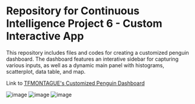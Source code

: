 # Repository for Continuous Intelligence Project 6  - Custom Interactive App
This repository includes files and codes for creating a customized penguin dashboard. The dashboard features an interative sidebar for capturing various inputs, as well as a dynamic main panel with histograms, scatterplot, data table, and map. 

Link to [TFMONTAGUE's Customized Penguin Dashboard](https://shinylive.io/py/app/#h=0&code=NobwRAdghgtgpmAXGKEAuUBOaCWBjKAfQEZiAGAOgHM4B7CgKwGdaIwAaMPVtOdJMCAA6EAASihYACq1MNTEz6TEo4WAA2UXGgCuAEzjLRAWgBsAFgoB2C+wkbWVHLoNGzlsgFYAvuxHjJACEcJm5DJFVJTW19cJV3CgAmOyjHZ1i3UwBmCjJff3sAEUw4WCM1aPTXCISADiyslIcIJxc4kwsKLO8RHrZfcGh4ASgAB1GKUYBPDi4ePjQBAGJjVbX1jc2t7Z3dvb2RJdEcGFHZNCZRAAotUTQACzg72lGASkP9z6-vn62RE7O2FEo3UtDQ6imFDgAA9RiUmJcoJdRtCRAAzTC0GCiJj3HAQSEwuFwBHHU7nY4QUY6NB2HQ4dGY7G4-FTADuOD0NAuZMBaFEJQgBkwhBBYIhdkFwsIHK5cDQjKxOLxBKYbK0eHuvIpDzg8EV2NGUHU8Ewoz4VHpEEuAIpoKgelFFqtTH+5KBRpNcDNzvxrogtqBiigACNZGIkTjrQblaztUCSlA8LgAG5wSV8YUxtFQfCsG3u-l5iCEJgpqhuvmiZisSsUo0PdQ4EMxnDTdSlNEdouF0QAWTGdgHmAA1t6RB9flPpzPVodRAY0finlABaVkzg06ICOo8M9REv1LxMHdHsDjabgb7rQutEj5ZPZ0-nzsROaWi7CHo0aIALznr0fQ-P0KHtR130tP0rneCARAAAUTDc0woHc8BERcDxwI9vTgR09DvaDEAKcRFA7ZNcNLc08BwEk-0pak0AoUi4HIx0mComimEIJsmDQaDiJxOAyN4R0Qk0IVLn-fEGKYoSWJEwgxNQR0eL4mDxHEGAkS4w9jzo6SaQoLSEUIXTvX4sQNLMko8J-f8IM-b9gAEjTrgcv0vzRYAAHJ2JYzjvIAXQoEJ8SuZjWMo-ySVeV5RAAMhcjSrnc61PJ8pShSCkKmDCiKFMyvQmFihKkvEFLry4pzvLDPQpkIYyuKoILRAAHn-RrTKw491I0wLXIEkpdEwMRrIo78J1giAVhfWa5uMecpDPWg00wY11HPGhRBeXB80feaDunecADlYCeXVNsMCB6UmKAaEIHamCubQO1-SQpAAMT7AB5Y6pAAQQAcQAVQAUV80QAGEdF4rEcAAL1w0QAAVr1EQokXuMMsD0SQ7EPTQQ1eqRMB0OAYPnf69D0URV24UET11eB9wu-DcWxzBcfQR54AoABHHQsDQeGLMmmbDoln5KZxTk4BDLB9slpXdhEDkHlEG7coMeXMCuF4+DesB9dgsBXhUCRLPEG6AAkpD7AAZK5vNa+4shxNApleyQ0R4YxcsRlR4D0HAdBgABuSQAD4MfZ2gcah1gl0tNbdrEb7RlTphWoAeldyPvN68Q1a1G6k24TmcFYQiytEYuNZwCgy9kYPWFFVAhKuSR-rQNBMGbGkngAZTkjda1NojLdcqeboMtBSxH3BEc7sB8oorRe-73g8fsYfhNpiMe77kMB6IjgLani-L6v5ywBDLD1G4i0HgamBt8kO-1AfgwM-uF+37ALsbZzQig7C0Z+MBX5n3frQOqDVtKEArGAQKhcp511LngcuLcSxGggB3SQ1sQhoFoFQNa2Jgg3khonHAyctCVxNmbGurkZ5UhpIQa6pp8DLzFOCeqd8SzcB0Ogf+RxaA-gIbDEhsBRDkKYKfOwKZjRk1-IkMgdgYD4l-MQNRUBoSaLIGQFBrk0ENybhXVuOC8FgGHqGcM0i-SiEHk2LM49GEaWYQxUsTjzKSGDGGEahA+GEAEUIqBYARE-msX4sQMi5GiHURATR2jdGeFUaIBR6glHkEMRpYxjcMHNzoW3XB6hl6Dw4rRD63VxwuMnlfdxrDNQsRHGGaECDMQ6FGMvVebFylcVUv-Sp2ETwhimA43psTXFXymVPTUtB8Akl-DfKmQkaL-0BgsWgtB-6QxVLxNaoxJCBRSLU6ZpyL7dMWV3AwTZwhHMpE2XBv4SZk2yUXZwJcTH5LMdg9uJTJAAEkmDiRpoM48kgGEnIvvUuejS8DNNoK0khtAOldIXhRQq3FCEDKqcM0ZgLgUTMhWc4lsz5lMEudIWQ8hFAmyaMEUItBwhNGKKUSBdzJnEqvhcm+Mg5Dehpf-elYR-4srKEguw+IHlwCeaTcmNdcmmKwUUyxA5SSguqRCs50LPGy11pITq1l-6qsuFcKg7wz4qP0XYUw+jUk2v0SggSN17i6wppPBCmZvQUHpAJDC3TFIQB9okauRL-XryPgPfSLDGJhsPpvOAFkr7cIhAE-EQTkXoCjTJZNvC03BLUjXXx4ZU38IzfyKS0bZI2P8YE-NibL7+r8tRWiFaZKNt6Zi3i9bzlop6dFLiey6L-0YHMiA4Ve1RWbcVQtE7CpZsMv6jFqlu1T0XUC5SpZe5DtCSOvKs711CleXE+B1l52MQNTildNd8Q+0IPcNAMANr-jRJIV9YAa6tWDimd2ntpXe19v7OAKhyBkAAKRh1EFK4wjxqH3uAxHMAkcOUu1MD+r2YAtJyHxMYMMPcsQqDIAhyOu95JI0oYG6hOgU50MQDne4pgkNEtcq1UYaG-0YawE4CAxgiGjHg8erD3HcNEJgPBqOrU9mOGI722mcbj68Fo9nSTLRI6qFjRveTcBvA51GIxs5LG2OG0w1xnjLx+PGew8J-DohiBEYk73KTyNQQ8NEHw7cZbFPKaoKpkAOaS3psEWgbT2ddPIdY7xX9RnOPYd4+Z6LQmwQibE4h+zmIVORNsW5-NnmHMqbU6UKJ-n83BdC0xjSBmIvoYs9x2LNmIPVZw4l6ztnxNeek8JJGTbOI5bS95-LHW+1Ts3ZgErenTkVY9lV+Lpm+N1YEyZqzom6utdy95kjrFjgHqKj1qT-XSOiS28N0bYXDP6um7V2z83LNNaWy1lLbWBzQhOKHVzMDRmNWuGanbeWQAXqGcdolOcv1jYvm+19RKhpUbEDbO2jsb20DvQ+9QbqmENxdSu0uy8ABKcAzi5SIZgUZPsTzkdwNdZFlx-noCEk2GgEA8BPGRpiBg8lRCoeMFDGGInRBU+PEmVMTx-rjG3i6uAaJDb3rQKMWR2ds6tHuDoEMKEsTZzQGiGAPA7pk2ztRan6hjBkFMMYPAXOsTbwwHytAhsAniRHOCyaitlZO42ItM8Wl8SCVHmIYx24cZMHkYop4LSSR2GUjiI0DODyyFECQzkiIhTbnuELf04tndp7WKrd59c8mYLoSGoxWf0G5-Mb85eMcsZx05qIb6q0Uw0TZOCieV9cmaCmMimFtAMkwGtPn05uT0lkwCQi8K9xaBsgIIoX8xZSzlmXqUTAEI76c1dKbJJd64Cwat5ILI+iUSN45QNSlGANqo2AjedVNlwecvEB6oUXreDQgVGVi+GFg7sVb06M-AX0C9+vxpb8dEY0eEBER6ZykOI0B4kgIAoCVw34rw3gV4Z+K+k0Zy-egeQ+0II+Y+E+0q0+ZYVAy8pMHYmA0GsgCMmu6g4Ka+MGVA96hsO+ZAe+Z8TM7GIYVAxgkiwcCwHBJQSgNSf+Xcq0d0TwwQn8og9sT89wV+1+t+woFAD+T+f+GEUAQh90H8D8oCVADwv+f+C4dkmEQy40IBB+l84Bo0UB1U6hj8YCv8EC2U8AqAhESQaICBECkgxwP4EAYIehUIpwHsogQkig9gx02c-04OHKaBGScAGBWB4+94U+3AJY+BhBOgxBxgq0uAO4VBx6rSNBdB2+u+qIzBPMrB7BnBNE6AxgsgqANA++z+U8gh3owhdiYhhQuODw0hnKsh9+MIih1+yhqh0RVh382hmquh4gABz6OKRhGAK6f+ZhkBgglh98X47RthMA9hpQY6ZszhrhkCHhogXh-I34vhGcoygRTwkgIRYR769RA0U0Rw-0XyWC7m5IuCmaxOp4TweIEipC-oBe6sReBSJexSy84iRCkiMAK+Yx0yuSBAnMOhWqDc8JjojwDo3iYATm4ooy4JxCpCKg-0YhZS-a9udxGk3RIoOaJhExYuwIzmKaPxEJpCiJ1+CxKIFAjJeJsAncZJ0yQBX4IBfgvJUyuis8skA2hA4a8a0EQp4xF8EAfC5KYpfmtaZaMp1JUy9MsghsXWJIeMGprkoBl8ERheyJOMLJ0yN0KJ6+6JeqViBWtiuJkJBJRJvSpJf+FJkwzmGpfqDp-inJkJFpxKOidETA1oHJhC3CPJcpU8+EGAv4-JcZUA6pwpV8opla6mEavAKZMZrkipU+GZfpJYqpgWcx1+Rp0yOiskc8L0CakgyMF43oKMlU7pcpVZigc80IhMHcYpmZ0psUBpGk7Z8ohAnsoYlilCgWrZ4xCxOiKBOSppOewJPyoJkgg8BAPc3o3CdRzei5KJQZqOKEOMNpwoy8WJLm6568W5zmKgxJU605UyFJoo9JUwHKGEfmoQV5ZozmB5ph8oUOwI0ITEG5x4VwiZgpg54xui3sTY4w3o1hWh6x+pqZcpUwhstU9UnUiCspuZnKWpmAOpbpHAkFuho+q0bCZ0hshUyFuFnK3Z6g5KwgKFuFMFQC8Fmh4CkCKgkgH0sFwC4hkh1wEC5qOFtF1+0CsCWFRgQQb2-Y2kn2IlJFMZPiRF3FViRFolYlxK78KxHFSFEQQQ98AlNhQlMAilzFuZkg1FBlYA+KyknRWlV8+QFlf+tZhsp+kEYgd5nE-YpQTAVGeoCwK+mljl5yCM0RWkuixAiQSlpyMERwx0cAbItMzxdC54xSUejMZ4SZdwoYHYAkCqqVIJliGMGAogUgeV4QMJqCe55pkV6+m+9BhRO5pyVpx5aJp59ZjZJ4HlLo6Md45VlVD5V8npSZpkpCV0ZyGEUo8FqUXEGARMCa1VYB-5EB4FsxKOC5gJnyxeK5KqYwLVF8dcxsKUWg9wTYSuDZ2hhAXUHYN1rwt0go-I2c9gqAFumRRApAlANA9ANYtK9gmA4KtMlwaITepyGKYYgi+EfcLa1YLAEAoEccegYFR6cJ5peRW+YAVgzV-BrVZpnMJ5GJdlCe9stAG5dC0JHKT5so3IAQ9RGEWknSy1pyjNQSCwTZ-4VwCQVgdg7gcUogjx4wmIT2WkvA247NJ4nxF0hU-x1+rN8Mmy2I-4tQ4gRwAAWorZBnAGmBtEQsqGPl8ZtsCpcHgB2FgBCBqRqalHAqxv+AOJ0gztTgRazY7ceHYArViL+PLYrRWQ0cKY8dTAJmOAoJlYbUAUbcpLLZyp8RikME8B7r2fusCp2mpGDeMY8QiKHPiFQKIAAAYQ0ZrQ2cS53uboC5g3igjk35ih3S1bZR26FLpk20KsD6SHaQ1ChYCcTUDyhXCx1nS+1Xw4A-iN1V0QBp25mYbB10TDjB1XCV3N0JK92Hbz2pw+SVBtBBQSrL1N2r3eSggtBVBwBBSvB2B6BrRUBUCVW-gfTGiKAD2nLW2M2NzUzcRQBTDmST3ej3103zGrViCP1jBgDeCBRAA)

![image](https://github.com/tfmontague/cintel-06-custom/assets/156025728/6a0797d0-b2c3-40f6-9f3f-e8c6d4a8854c)
![image](https://github.com/tfmontague/cintel-06-custom/assets/156025728/60ac2e15-f2c2-45ad-a8b9-5353b4f70a7a)
![image](https://github.com/tfmontague/cintel-06-custom/assets/156025728/f5c90886-6f35-4d3e-9ab0-87c28bac263f)


